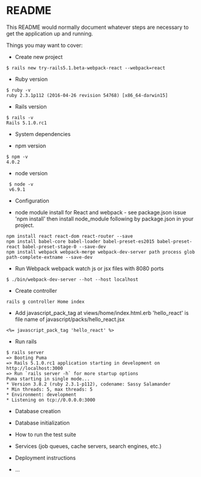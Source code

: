 # README

This README would normally document whatever steps are necessary to get the
application up and running.

Things you may want to cover:

* Create new project
```
$ rails new try-rails5.1.beta-webpack-react --webpack=react
```

* Ruby version
```
$ ruby -v
ruby 2.3.1p112 (2016-04-26 revision 54768) [x86_64-darwin15]
```

* Rails version
```
$ rails -v
Rails 5.1.0.rc1
```

* System dependencies
 - npm version
```
$ npm -v
4.0.2
```
 - node version
```
 $ node -v
 v6.9.1
```
 
* Configuration
- node module install for React and webpack - see package.json
  issue 'npm install' then install node_module following by package.json in your project.
```
npm install react react-dom react-router --save
npm install babel-core babel-loader babel-preset-es2015 babel-preset-react babel-preset-stage-0 --save-dev
npm install webpack webpack-merge webpack-dev-server path process glob path-complete-extname --save-dev
```

* Run Webpack
webpack watch js or jsx files with 8080 ports
```
$ ./bin/webpack-dev-server --hot --host localhost
```

* Create controller
```
rails g controller Home index
```

* Add javascript_pack_tag at views/home/index.html.erb
'hello_react' is file name of javascript/packs/hello_react.jsx

```
<%= javascript_pack_tag 'hello_react' %>
```

* Run rails
```
$ rails server
=> Booting Puma
=> Rails 5.1.0.rc1 application starting in development on http://localhost:3000
=> Run `rails server -h` for more startup options
Puma starting in single mode...
* Version 3.8.2 (ruby 2.3.1-p112), codename: Sassy Salamander
* Min threads: 5, max threads: 5
* Environment: development
* Listening on tcp://0.0.0.0:3000

```
* Database creation

* Database initialization

* How to run the test suite

* Services (job queues, cache servers, search engines, etc.)

* Deployment instructions

* ...
